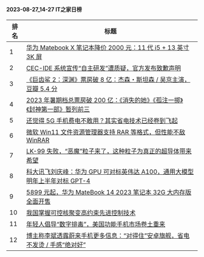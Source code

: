 #### 2023-08-27_14-27  IT之家日榜

| 排名 | 标题|
| --- | ---|
| 1 | [华为 Matebook X 笔记本降价 2000 元：11 代 i5 + 13 英寸 3K 屏](https://www.ithome.com/0/715/004.htm) |
| 2 | [CEC-IDE 系统宣传“自主研发”遭质疑，官方发布致歉声明](https://www.ithome.com/0/714/985.htm) |
| 3 | [《巨齿鲨 2：深渊》票房破 8 亿：杰森・斯坦森 / 吴京主演，豆瓣 5.4 分](https://www.ithome.com/0/715/045.htm) |
| 4 | [2023 年暑期档总票房破 200 亿：《消失的她》《孤注一掷》《封神第一部》暂列前三](https://www.ithome.com/0/715/049.htm) |
| 5 | [还觉得 5G 手机费电不敢用？其实省电技术已经卷到飞起](https://www.ithome.com/0/715/020.htm) |
| 6 | [微软 Win11 文件资源管理器支持 RAR 等格式，但性能不敌 WinRAR](https://www.ithome.com/0/715/050.htm) |
| 7 | [LK-99 失败，“恶魔”粒子来了，这种粒子为真正的超导体带来希望](https://www.ithome.com/0/715/001.htm) |
| 8 | [科大讯飞刘庆峰：华为 GPU 可对标英伟达 A100，通用大模型明年上半年对标 GPT-4](https://www.ithome.com/0/715/064.htm) |
| 9 | [5899 元起，华为 MateBook 14 2023 笔记本 32G 大内存版全面开售](https://www.ithome.com/0/715/043.htm) |
| 10 | [我国掌握可控核聚变高约束先进控制技术](https://www.ithome.com/0/714/982.htm) |
| 11 | [年轻人倡导“数字排毒”，美国功能手机市场卷土重来](https://www.ithome.com/0/715/065.htm) |
| 12 | [博主称李斌透露蔚来手机更多信息：“对得住”安卓旗舰，省电不发烫 / 手感“绝对好”](https://www.ithome.com/0/715/070.htm) |
